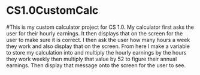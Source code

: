 # CS1.0CustomCalc

#This is my custom calculator project for CS 1.0. My calculator first asks the user for their hourly earnings. 
It then displays that on the screen for the user to make sure it is correct. 
I then ask the user how many hours a week they work and also display that on the screen. 
From here I make a variable to store my calculation into and multiply the hourly earnings by the hours they work weekly 
then multiply that value by 52 to figure their annual earnings. Then display that message onto the screen for the user to see.
